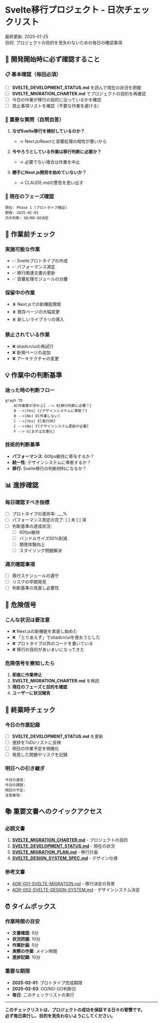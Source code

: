 # Svelte移行プロジェクト - 日次チェックリスト

最終更新: 2025-01-25  
目的: プロジェクトの目的を見失わないための毎日の確認事項

## 🌅 開発開始時に必ず確認すること

### **📋 基本確認（毎回必須）**
- [ ] **SVELTE_DEVELOPMENT_STATUS.md** を読んで現在の状況を把握
- [ ] **SVELTE_MIGRATION_CHARTER.md** でプロジェクトの目的を再確認
- [ ] 今日の作業が移行の目的に沿っているかを確認
- [ ] 禁止事項リストを確認（不要な作業を避ける）

### **🚨 重要な質問（自問自答）**
1. **なぜSvelte移行を検討しているのか？**
   - → Next.js/Reactと音響処理の相性が悪いから
   
2. **今やろうとしている作業は移行判断に必要か？**
   - → 必要でない場合は作業を中止
   
3. **勝手にNext.js開発を始めていないか？**
   - → CLAUDE.mdの警告を思い出す

### **📅 現在のフェーズ確認**
```
現在: Phase 1 (プロトタイプ検証)
期限: 2025-02-03
次の判断: GO/NO-GO決定
```

## 🎯 作業前チェック

### **実施可能な作業**
- ✅ Svelteプロトタイプの作成
- ✅ パフォーマンス測定
- ✅ 移行関連文書の更新
- ✅ 音響処理モジュールの分離

### **保留中の作業**
- ⏸️ Next.jsでの新機能開発
- ⏸️ 既存ページの大幅変更
- ⏸️ 新しいライブラリの導入

### **禁止されている作業**
- ❌ shadcn/uiの再試行
- ❌ 新規ページの追加
- ❌ アーキテクチャの変更

## 💡 作業中の判断基準

### **迷った時の判断フロー**
```mermaid
graph TD
    A[作業案が浮かぶ] --> B{移行判断に必要？}
    B -->|Yes| C{デザインシステムに準拠？}
    B -->|No| D[作業しない]
    C -->|Yes| E[実行OK]
    C -->|No| F[デザインシステム更新が必要]
    F --> G[まずは文書化]
```

### **技術的判断基準**
- **パフォーマンス**: 60fps維持に寄与するか？
- **統一性**: デザインシステムに準拠するか？
- **移行**: Svelte移行の判断材料になるか？

## 📊 進捗確認

### **毎日確認すべき指標**
- [ ] プロトタイプの進捗率: ___% 
- [ ] パフォーマンス測定の完了: [ ] 未 [ ] 済
- [ ] 判断基準の達成状況:
  - [ ] 60fps維持
  - [ ] バンドルサイズ50%削減
  - [ ] 開発体験向上
  - [ ] スタイリング問題解決

### **週次確認事項**
- [ ] 移行スケジュールの遵守
- [ ] リスクの早期発見
- [ ] 判断基準の見直し必要性

## 🚨 危険信号

### **こんな状況は要注意**
- ❌ Next.jsの新機能を実装し始めた
- ❌ 「とりあえず」でshadcn/uiを使おうとした
- ❌ プロトタイプ以外のコードを書いている
- ❌ 移行の目的があいまいになってきた

### **危険信号を察知したら**
1. **即座に作業停止**
2. **SVELTE_MIGRATION_CHARTER.md** を再読
3. **現在のフェーズと目的を確認**
4. **ユーザーに状況報告**

## 🔄 終業時チェック

### **今日の作業記録**
- [ ] **SVELTE_DEVELOPMENT_STATUS.md** を更新
- [ ] 進捗をToDoリストに反映
- [ ] 明日の作業予定を明確化
- [ ] 発見した問題やリスクを記録

### **明日への引き継ぎ**
```
今日の達成: 
今日の課題: 
明日の予定: 
注意事項: 
```

## 📚 重要文書へのクイックアクセス

### **必読文書**
1. **[SVELTE_MIGRATION_CHARTER.md](./SVELTE_MIGRATION_CHARTER.md)** - プロジェクトの目的
2. **[SVELTE_DEVELOPMENT_STATUS.md](./SVELTE_DEVELOPMENT_STATUS.md)** - 現在の状況
3. **[SVELTE_MIGRATION_PLAN.md](./SVELTE_MIGRATION_PLAN.md)** - 移行計画
4. **[SVELTE_DESIGN_SYSTEM_SPEC.md](./SVELTE_DESIGN_SYSTEM_SPEC.md)** - デザイン仕様

### **参考文書**
- [ADR-001-SVELTE-MIGRATION.md](./ADR-001-SVELTE-MIGRATION.md) - 移行決定の背景
- [ADR-002-SVELTE-DESIGN-SYSTEM.md](./ADR-002-SVELTE-DESIGN-SYSTEM.md) - デザインシステム決定

## ⏰ タイムボックス

### **作業時間の目安**
- **文書確認**: 5分
- **状況把握**: 10分
- **作業計画**: 5分
- **実際の作業**: メイン時間
- **進捗記録**: 10分

### **重要な期限**
- **2025-02-01**: プロトタイプ完成期限
- **2025-02-03**: GO/NO-GO判断日
- **毎日**: このチェックリストの実行

---

**このチェックリストは、プロジェクトの成功を保証する日々の習慣です。**  
**必ず毎日実行し、目的を見失わないようにしてください。**